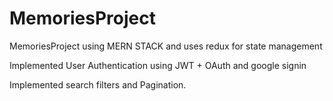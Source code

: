 # MemoriesProject
MemoriesProject using MERN STACK and uses redux for state management

Implemented User Authentication using JWT + OAuth and google signin

Implemented search filters and Pagination.
